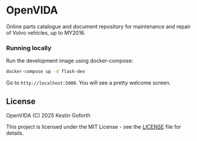 # OpenVIDA

Online parts catalogue and document repository for maintenance and repair of Volvo vehicles, up to MY2016.

### Running locally

Run the development image using docker-compose:

```bash
docker-compose up -d flask-dev
```

Go to `http://localhost:5000`. You will see a pretty welcome screen.

## License

OpenVIDA (C) 2025 Kestin Goforth

This project is licensed under the MIT License - see the [LICENSE](LICENSE) file for details.
